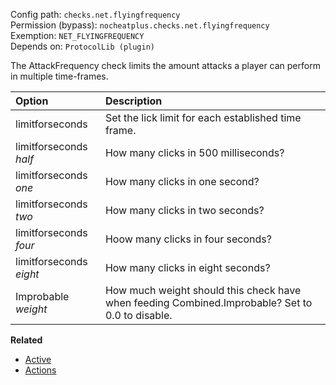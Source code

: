 Config path: `checks.net.flyingfrequency`  
Permission (bypass): `nocheatplus.checks.net.flyingfrequency`  
Exemption: `NET_FLYINGFREQUENCY`  
Depends on: `ProtocolLib (plugin)`  

The AttackFrequency check limits the amount attacks a player can perform in multiple time-frames.

| Option              | Description |
| :------------------ | :---------- |
| limitforseconds     | Set the lick limit for each established time frame.|
| limitforseconds _half_| How many clicks in 500 milliseconds?|
| limitforseconds _one_| How many clicks in one second?|
| limitforseconds _two_| How many clicks in two seconds?|
| limitforseconds _four_| Hoow many clicks in four seconds?|
| limitforseconds _eight_| How many clicks in eight seconds?|
| Improbable _weight_ | How much weight should this check have when feeding Combined.Improbable? Set to 0.0 to disable.


**Related**  
* [Active](https://github.com/Updated-NoCheatPlus/Docs/blob/master/Settings/General.md#active)
* [Actions](https://github.com/Updated-NoCheatPlus/Docs/blob/master/Settings/General.md#actions)
